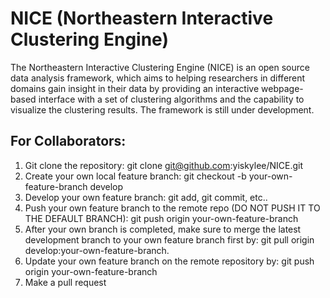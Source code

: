 # NICE (Northeastern Interactive Clustering Engine)
The Northeastern Interactive Clustering Engine (NICE) is an open source 
data analysis framework, which aims to helping researchers in different 
domains gain insight in their data by providing an interactive 
webpage-based interface with a set of clustering algorithms and the 
capability to visualize the clustering results. The framework is still 
under development.

## For Collaborators:
1. Git clone the repository: git clone git@github.com:yiskylee/NICE.git
2. Create your own local feature branch: git checkout -b your-own-feature-branch develop
3. Develop your own feature branch: git add, git commit, etc..
4. Push your own feature branch to the remote repo (DO NOT PUSH IT TO THE DEFAULT BRANCH): git push origin your-own-feature-branch
5. After your own branch is completed, make sure to merge the latest development branch to your own feature branch first by: git pull origin develop:your-own-feature-branch.
6. Update your own feature branch on the remote repository by: git push origin your-own-feature-branch
7. Make a pull request
